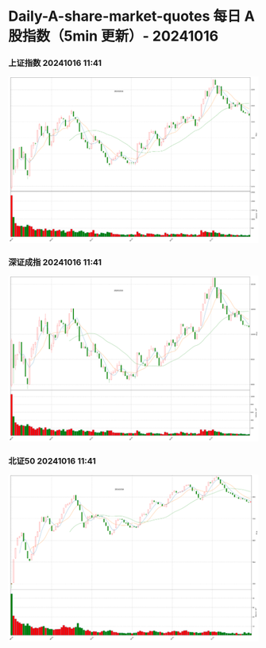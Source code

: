 
# Daily-A-share-market-quotes 每日 A 股指数（5min 更新）- 20241016

### 上证指数 20241016 11:41
![](./fig/2024/10/20241016-sh000001.png)

### 深证成指 20241016 11:41
![](./fig/2024/10/20241016-sz399001.png)

### 北证50 20241016 11:41
![](./fig/2024/10/20241016-bj899050.png)
